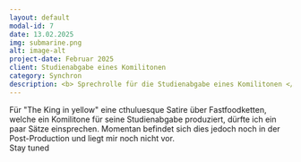 ```yaml
---
layout: default
modal-id: 7
date: 13.02.2025
img: submarine.png
alt: image-alt
project-date: Februar 2025
client: Studienabgabe eines Komilitonen
category: Synchron
description: <b> Sprechrolle für die Studienabgabe eines Komilitonen </b>
---
```

Für "The King in yellow" eine cthuluesque Satire über Fastfoodketten, welche ein Komilitone für seine Studienabgabe produziert, dürfte ich ein paar Sätze einsprechen.
Momentan befindet sich dies jedoch noch in der Post-Production und liegt mir noch nicht vor. <br>
Stay tuned